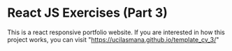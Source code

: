 # React JS Exercises (Part 3)

This is a react responsive portfolio website. If you are interested in how this project works, you can visit "https://ucilasmana.github.io/template_cv_3/"
